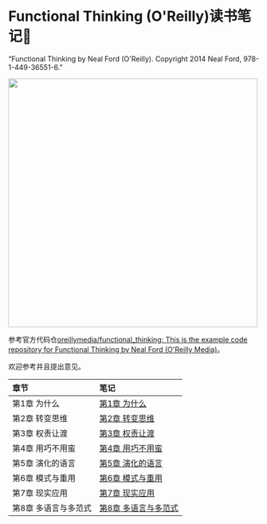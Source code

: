 # Functional Thinking (O'Reilly)读书笔记:blue_book:

“Functional Thinking by Neal Ford (O'Reilly). Copyright 2014 Neal Ford, 978-1-449-36551-6.”

<img src="https://learning.oreilly.com/library/cover/9781449365509/250w/" width="500">

参考官方代码仓[oreillymedia/functional_thinking: This is the example code repository for Functional Thinking by Neal Ford (O'Reilly Media)](https://github.com/oreillymedia/functional_thinking)。

欢迎参考并且提出意见。

| 章节 | 笔记 |
| :--- | :--- |
| 第1章 为什么 | [第1章 为什么](notes\chapter1.md) |
| 第2章 转变思维 | [第2章 转变思维](notes\chapter2.md) |
| 第3章 权责让渡 | [第3章 权责让渡](notes\chapter3.md) |
| 第4章 用巧不用蛮 | [第4章 用巧不用蛮](notes\chapter4.md) |
| 第5章 演化的语言 | [第5章 演化的语言](notes\chapter5.md) |
| 第6章 模式与重用 | [第6章 模式与重用](notes\chapter6.md) |
| 第7章 现实应用 | [第7章 现实应用](notes\chapter7.md) |
| 第8章 多语言与多范式 | [第8章 多语言与多范式](notes\chapter8.md) |
